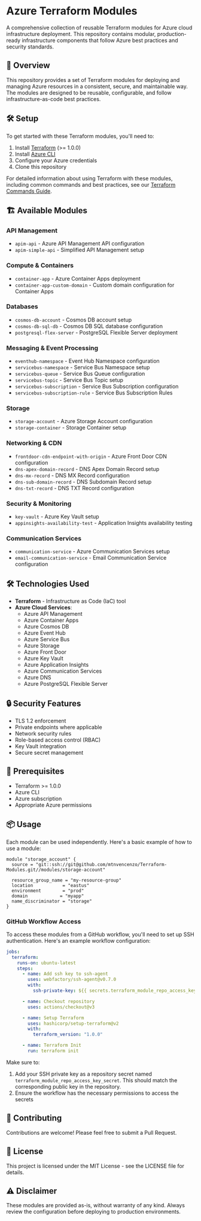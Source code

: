 # Azure Terraform Modules

A comprehensive collection of reusable Terraform modules for Azure cloud infrastructure deployment. This repository contains modular, production-ready infrastructure components that follow Azure best practices and security standards.

## 🚀 Overview

This repository provides a set of Terraform modules for deploying and managing Azure resources in a consistent, secure, and maintainable way. The modules are designed to be reusable, configurable, and follow infrastructure-as-code best practices.

## 🛠️ Setup

To get started with these Terraform modules, you'll need to:

1. Install [Terraform](https://www.terraform.io/downloads.html) (>= 1.0.0)
2. Install [Azure CLI](https://docs.microsoft.com/en-us/cli/azure/install-azure-cli)
3. Configure your Azure credentials
4. Clone this repository

For detailed information about using Terraform with these modules, including common commands and best practices, see our [Terraform Commands Guide](.readme/terraform-commands.md).

## 🏗️ Available Modules

### API Management
- `apim-api` - Azure API Management API configuration
- `apim-simple-api` - Simplified API Management setup

### Compute & Containers
- `container-app` - Azure Container Apps deployment
- `container-app-custom-domain` - Custom domain configuration for Container Apps

### Databases
- `cosmos-db-account` - Cosmos DB account setup
- `cosmos-db-sql-db` - Cosmos DB SQL database configuration
- `postgresql-flex-server` - PostgreSQL Flexible Server deployment

### Messaging & Event Processing
- `eventhub-namespace` - Event Hub Namespace configuration
- `servicebus-namespace` - Service Bus Namespace setup
- `servicebus-queue` - Service Bus Queue configuration
- `servicebus-topic` - Service Bus Topic setup
- `servicebus-subscription` - Service Bus Subscription configuration
- `servicebus-subscription-rule` - Service Bus Subscription Rules

### Storage
- `storage-account` - Azure Storage Account configuration
- `storage-container` - Storage Container setup

### Networking & CDN
- `frontdoor-cdn-endpoint-with-origin` - Azure Front Door CDN configuration
- `dns-apex-domain-record` - DNS Apex Domain Record setup
- `dns-mx-record` - DNS MX Record configuration
- `dns-sub-domain-record` - DNS Subdomain Record setup
- `dns-txt-record` - DNS TXT Record configuration

### Security & Monitoring
- `key-vault` - Azure Key Vault setup
- `appinsights-availability-test` - Application Insights availability testing

### Communication Services
- `communication-service` - Azure Communication Services setup
- `email-communication-service` - Email Communication Service configuration

## 🛠️ Technologies Used

- **Terraform** - Infrastructure as Code (IaC) tool
- **Azure Cloud Services**:
  - Azure API Management
  - Azure Container Apps
  - Azure Cosmos DB
  - Azure Event Hub
  - Azure Service Bus
  - Azure Storage
  - Azure Front Door
  - Azure Key Vault
  - Azure Application Insights
  - Azure Communication Services
  - Azure DNS
  - Azure PostgreSQL Flexible Server

## 🔒 Security Features

- TLS 1.2 enforcement
- Private endpoints where applicable
- Network security rules
- Role-based access control (RBAC)
- Key Vault integration
- Secure secret management

## 🚦 Prerequisites

- Terraform >= 1.0.0
- Azure CLI
- Azure subscription
- Appropriate Azure permissions

## 📦 Usage

Each module can be used independently. Here's a basic example of how to use a module:

```hcl
module "storage_account" {
  source = "git::ssh://git@github.com/mtnvencenzo/Terraform-Modules.git//modules/storage-account"

  resource_group_name = "my-resource-group"
  location           = "eastus"
  environment        = "prod"
  domain            = "myapp"
  name_discriminator = "storage"
}
```

### GitHub Workflow Access

To access these modules from a GitHub workflow, you'll need to set up SSH authentication. Here's an example workflow configuration:

```yaml
jobs:
  terraform:
    runs-on: ubuntu-latest
    steps:
      - name: Add ssh key to ssh-agent
        uses: webfactory/ssh-agent@v0.7.0
        with:
          ssh-private-key: ${{ secrets.terraform_module_repo_access_key_secret }}

      - name: Checkout repository
        uses: actions/checkout@v3

      - name: Setup Terraform
        uses: hashicorp/setup-terraform@v2
        with:
          terraform_version: "1.0.0"

      - name: Terraform Init
        run: terraform init
```

Make sure to:
1. Add your SSH private key as a repository secret named `terraform_module_repo_access_key_secret`.  This should match the corresponding public key in the repository.
2. Ensure the workflow has the necessary permissions to access the secrets

## 🤝 Contributing

Contributions are welcome! Please feel free to submit a Pull Request.

## 📝 License

This project is licensed under the MIT License - see the LICENSE file for details.

## ⚠️ Disclaimer

These modules are provided as-is, without warranty of any kind. Always review the configuration before deploying to production environments.
